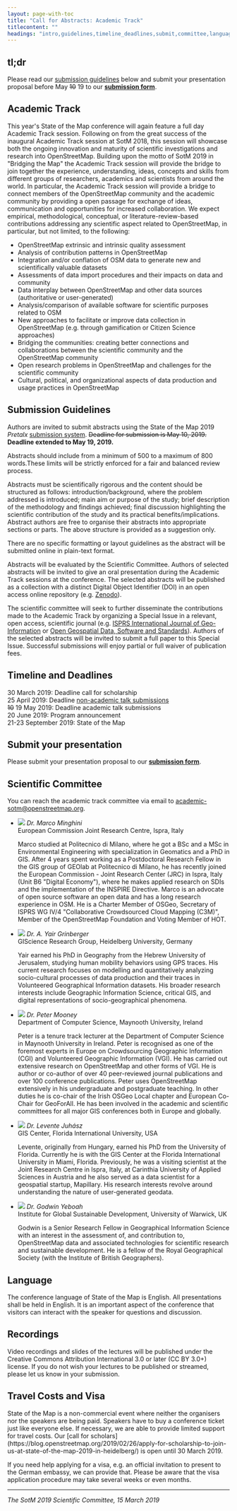 ```yaml
---
layout: page-with-toc
title: "Call for Abstracts: Academic Track"
titlecontent: ""
headings: "intro,guidelines,timeline_deadlines,submit,committee,language,recording,travel_costs_visa"
---
```


<h2>tl;dr</h2>

Please read our [submission guidelines](#guidelines) below and submit your presentation proposal before May&nbsp;<del>10</del> 19 to our **[submission form](https://pretalx.com/sotm2019-at/cfp)**.

<h2 id="intro">Academic Track</h2>

This year's State of the Map conference will again feature a full day Academic Track session. Following on from the great success of the inaugural Academic Track session at SotM&nbsp;<span class="numeral">2018</span>, this session will showcase both the ongoing innovation and maturity of scientific investigations and research into OpenStreetMap. Building upon the motto of SotM&nbsp;<span class="numeral">2019</span> in "Bridging the Map" the Academic Track session will provide the bridge to join together the experience, understanding, ideas, concepts and skills from different groups of researchers, academics and scientists from around the world. In particular, the Academic Track session will provide a bridge to connect members of the OpenStreetMap community and the academic community by providing a open passage for exchange of ideas, communication and opportunities for increased collaboration. We expect empirical, methodological, conceptual, or literature-review-based contributions addressing any scientific aspect related to OpenStreetMap, in particular, but not limited, to the following:

  * OpenStreetMap extrinsic and intrinsic quality assessment
  * Analysis of contribution patterns in OpenStreetMap
  * Integration and/or conflation of OSM data to generate new and scientifically valuable datasets
  * Assessments of data import procedures and their impacts on data and community
  * Data interplay between OpenStreetMap and other data sources (authoritative or user-generated)
  * Analysis/comparison of available software for scientific purposes related to OSM
  * New approaches to facilitate or improve data collection in OpenStreetMap (e.g. through gamification or Citizen Science approaches)
  * Bridging the communities: creating better connections and collaborations between the scientific community and the OpenStreetMap community
  * Open research problems in OpenStreetMap and challenges for the scientific community
  * Cultural, political, and organizational aspects of data production and usage practices in OpenStreetMap

<h2 id="guidelines">Submission Guidelines</h2>

Authors are invited to submit abstracts using the State of the Map&nbsp;<span class="numeral">2019</span> _Pretalx_ [submission system](https://pretalx.com/sotm2019-at/cfp). <del>Deadline for submission is May&nbsp;<span class="numeral">10</span>, <span class="numeral">2019</span>.</del> <span style="font-weight: bold">Deadline extended to May&nbsp;<span class="numeral">19</span>, <span class="numeral">2019</span>.</span>

Abstracts should include from a minimum of 500 to a maximum of 800 words.These limits will be strictly enforced for a fair and balanced review process.

Abstracts must be scientifically rigorous and the content should be structured as follows: introduction/background, where the problem addressed is introduced; main aim or purpose of the study; brief description of the methodology and findings achieved; final discussion highlighting the scientific contribution of the study and its practical benefits/implications. Abstract authors are free to organise their abstracts into appropriate sections or parts. The above structure is provided as a suggestion only.

There are no specific formatting or layout guidelines as the abstract will be submitted online in plain-text format.

Abstracts will be evaluated by the Scientific Committee. Authors of selected abstracts will be invited to give an oral presentation during the Academic Track sessions at the conference. The selected abstracts will be published as a collection with a distinct Digital Object Identifier (DOI) in an open access online repository (e.g. [Zenodo](https://zenodo.org/)).  

The scientific committee will seek to further disseminate the contributions made to the Academic Track by organizing a Special Issue in a relevant, open access, scientific journal (e.g. [ISPRS International Journal of Geo-Information](https://www.mdpi.com/journal/ijgi) or [Open Geospatial Data, Software and Standards](https://opengeospatialdata.springeropen.com/)). Authors of the selected abstracts will be invited to submit a full paper to this Special Issue. Successful submissions will enjoy partial or full waiver of publication fees.

<h2 id="timeline_deadlines">Timeline and Deadlines</h2>

30 March 2019: Deadline call for scholarship<br>
25 April 2019: Deadline [non-academic talk submissions]({{site.baseurl}}/calls/general)<br>
<del>10</del> 19 May 2019: Deadline academic talk submissions<br>
20 June 2019: Program announcement<br>
21-23 September 2019: State of the Map<br>

<h2 id="submit">Submit your presentation</h2>

Please submit your presentation proposal to our **[submission form](https://pretalx.com/sotm2019-at/cfp)**.

<h2 id="committee">Scientific Committee</h2>

You can reach the academic track committee via email to <a href="mailto:academic-sotm@openstreetmap.org">academic-sotm@openstreetmap.org</a>.

* <img class="bio-pic" src="../../img/bios/minghini.jpg">
  <em>Dr. Marco Minghini</em><br>
  European Commission Joint Research Centre, Ispra, Italy

  Marco studied at Politecnico di Milano, where he got a BSc and a MSc in Environmental Engineering with specialization in Geomatics and a PhD in GIS. After 4 years spent working as a Postdoctoral Research Fellow in the GIS group of GEOlab at Politecnico di Milano, he has recently joined the European Commission - Joint Research Center (JRC) in Ispra, Italy (Unit B6 "Digital Economy"), where he makes applied research on SDIs and the implementation of the INSPIRE Directive. Marco is an advocate of open source software an open data and has a long research experience in OSM. He is a Charter Member of OSGeo, Secretary of ISPRS WG IV/4 "Collaborative Crowdsourced Cloud Mapping (C3M)", Member of the OpenStreetMap Foundation and Voting Member of HOT.

* <img class="bio-pic" src="../../img/bios/grinberger.jpg">
  <em>Dr. A. Yair Grinberger</em><br>
  GIScience Research Group, Heidelberg University, Germany

  Yair earned his PhD in Geography from the Hebrew University of Jerusalem, studying human mobility behaviors using GPS traces. His current research focuses on modelling and quantitatively analyzing socio-cultural processes of data production and their traces in Volunteered Geographical Information datasets. His broader research interests include Geographic Information Science, critical GIS, and digital representations of socio-geographical phenomena.

* <img class="bio-pic" src="../../img/bios/mooney.jpg">
  <em>Dr. Peter Mooney</em><br>
  Department of Computer Science, Maynooth University, Ireland

  Peter is a tenure track lecturer at the Department of Computer Science in Maynooth University in Ireland. Peter is recognised as one of the foremost experts in Europe on Crowdsourcing Geographic Information (CGI) and Volunteered Geographic Information (VGI). He has carried out extensive research on OpenStreetMap and other forms of VGI. He is author or co-author of over 40 peer-reviewed journal publications and over 100 conference publications. Peter uses OpenStreetMap extensively in his undergraduate and postgraduate teaching. In other duties he is co-chair of the Irish OSGeo Local chapter and European Co-Chair for GeoForAll. He has been involved in the academic and scientific committees for all major GIS conferences both in Europe and globally.

* <img class="bio-pic" src="../../img/bios/juhasz.jpg">
  <em>Dr. Levente Juhász</em><br>
  GIS Center, Florida International University, USA

  Levente, originally from Hungary, earned his PhD from the University of Florida. Currently he is with the GIS Center at the Florida International University in Miami, Florida. Previously, he was a visiting scientist at the Joint Research Centre in Ispra, Italy, at Carinthia University of Applied Sciences in Austria and he also served as a data scientist for a geospatial startup, Mapillary. His research interests revolve around understanding the nature of user-generated geodata.

* <img class="bio-pic" src="../../img/bios/yeboah.jpg">
  <em>Dr. Godwin Yeboah</em><br>
  Institute for Global Sustainable Development, University of Warwick, UK

  Godwin is a Senior Research Fellow in Geographical Information Science with an interest in the assessment of, and contribution to, OpenStreetMap data and associated technologies for scientific research and sustainable development. He is a fellow of the Royal Geographical Society (with the Institute of British Geographers).


<h2 id="language">Language</h2>
The conference language of State of the Map is English. All presentations shall be held in English. It is an important aspect of the conference that visitors can interact with the speaker for questions and discussion.

<h2 id="recording">Recordings</h2>
Video recordings and slides of the lectures will be published under the Creative Commons Attribution International 3.0 or later (CC BY 3.0+) license. If you do not wish your lectures to be published or streamed, please let us know in your submission.

<h2 id="travel_costs_visa">Travel Costs and Visa</h2>
State of the Map is a non-commercial event where neither the organisers nor the speakers are being paid. Speakers have to buy a conference ticket just like everyone else. If necessary, we are able to provide limited support for travel costs. Our [call for scholars](https://blog.openstreetmap.org/2019/02/26/apply-for-scholarship-to-join-us-at-state-of-the-map-2019-in-heidelberg/) is open until 30 March 2019.

If you need help applying for a visa, e.g. an official invitation to present to the German embassy, we can provide that. Please be aware that the visa application procedure may take several weeks or even months.

<hr>

_The SotM 2019 Scientific Committee, 15 March 2019_
